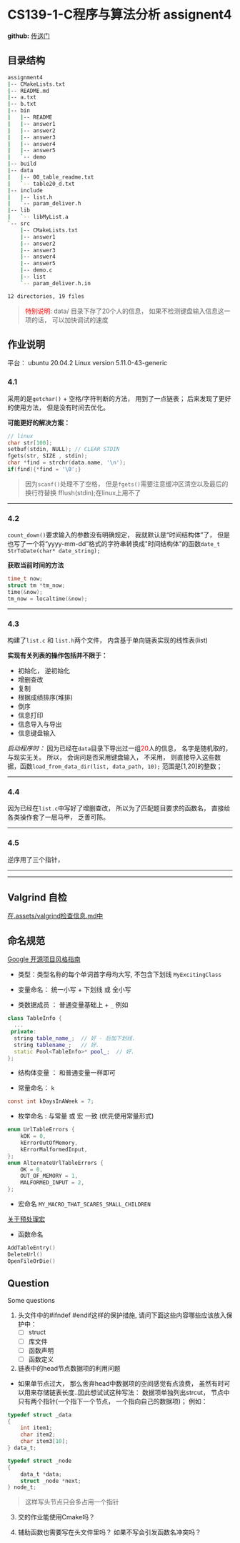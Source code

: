 <!--
 * @Author: Mathis
 * @Date: 2021-12-21 20:53:24
 * @LastEditTime: 2021-12-26 19:04:58
 * @Description: file content
 * @FilePath: /assignment4/README.md
-->
# CS139-1-C程序与算法分析 assignent4

**github:** [传送门](https://github.com/Lupin2019/CS139_1_C.git)

## 目录结构
```bash
assignment4
|-- CMakeLists.txt
|-- README.md
|-- a.txt
|-- b.txt
|-- bin
|   |-- README
|   |-- answer1
|   |-- answer2
|   |-- answer3
|   |-- answer4
|   |-- answer5
|   `-- demo
|-- build
|-- data
|   |-- 00_table_readme.txt
|   `-- table20_d.txt
|-- include
|   |-- list.h
|   `-- param_deliver.h
|-- lib
|   `-- libMyList.a
`-- src
    |-- CMakeLists.txt
    |-- answer1
    |-- answer2
    |-- answer3
    |-- answer4
    |-- answer5
    |-- demo.c
    |-- list
    `-- param_deliver.h.in

12 directories, 19 files
```
> <span style="color:red">特别说明</span>: data/ 目录下存了20个人的信息， 如果不检测键盘输入信息这一项的话， 可以加快调试的速度

## 作业说明
平台： ubuntu 20.04.2 Linux version 5.11.0-43-generic

### 4.1
采用的是`getchar()` + 空格/字符判断的方法， 用到了一点链表； 后来发现了更好的使用方法， 但是没有时间去优化。

**可能更好的解决方案：**
```c
// linux
char str[100];
setbuf(stdin, NULL); // CLEAR STDIN
fgets(str, SIZE , stdin);
char *find = strchr(data.name, '\n');
if(find){*find = '\0';}
```
> 因为`scanf()`处理不了空格， 但是`fgets()`需要注意缓冲区清空以及最后的换行符替换
> fflush(stdin);在linux上用不了

---
### 4.2
`count_down()`要求输入的参数没有明确规定， 我就默认是“时间结构体”了， 但是也写了一个将“yyyy-mm-dd”格式的字符串转换成"时间结构体"的函数`date_t StrToDate(char* date_string);`

**获取当前时间的方法**
```c
time_t now;
struct tm *tm_now;
time(&now);
tm_now = localtime(&now);
```
---

### 4.3
构建了`list.c` 和 `list.h`两个文件， 内含基于单向链表实现的线性表(list)

**实现有关列表的操作包括并不限于：**
- 初始化， 逆初始化
- 增删查改
- 复制
- 根据成绩排序(堆排)
- 倒序
- 信息打印
- 信息导入与导出
- 信息键盘输入

*启动程序时：* 因为已经在`data`目录下导出过一组<span style="color:red">20</span>人的信息， 名字是随机取的， 与现实无关。 所以， 会询问是否采用键盘输入， 不采用， 则直接导入这些数据，函数`load_from_data_dir(list, data_path, 10);` 范围是[1,20]的整数；

---

### 4.4

因为已经在`list.c`中写好了增删查改， 所以为了匹配题目要求的函数名， 直接给各类操作套了一层马甲， 乏善可陈。

---

### 4.5
逆序用了三个指针， 


---
---


## Valgrind 自检
[在.assets/valgrind检查信息.md中](.assets/valgrind检查信息.md)

## 命名规范
[Google 开源项目风格指南](https://zh-google-styleguide.readthedocs.io/en/latest/google-cpp-styleguide/naming/)

- 类型：类型名称的每个单词首字母均大写, 不包含下划线 `MyExcitingClass`

- 变量命名： 统一小写 + 下划线 或 全小写

- 类数据成员 ： 普通变量基础上 + `_` 例如
```c++
class TableInfo {
  ...
 private:
  string table_name_;  // 好 - 后加下划线.
  string tablename_;   // 好.
  static Pool<TableInfo>* pool_;  // 好.
};
```

- 结构体变量 ： 和普通变量一样即可

- 常量命名： `k` 
```c
const int kDaysInAWeek = 7;
```

- 枚举命名 : 与常量 或 宏 一致 (优先使用常量形式)

```c++
enum UrlTableErrors {
    kOK = 0,
    kErrorOutOfMemory,
    kErrorMalformedInput,
};
enum AlternateUrlTableErrors {
    OK = 0,
    OUT_OF_MEMORY = 1,
    MALFORMED_INPUT = 2,
};
```

- 宏命名
`MY_MACRO_THAT_SCARES_SMALL_CHILDREN`

[关于预处理宏](https://zh-google-styleguide.readthedocs.io/en/latest/google-cpp-styleguide/others/#preprocessor-macros)

- 函数命名
```c++
AddTableEntry()
DeleteUrl()
OpenFileOrDie()
```

## Question
Some questions
1. 头文件中的#ifndef #endif这样的保护措施, 请问下面这些内容哪些应该放入保护中： 
    - [ ] struct
    - [ ] 库文件
    - [ ] 函数声明
    - [ ] 函数定义

2. 链表中的head节点数据项的利用问题
- 如果单节点过大， 那么舍弃head中数据项的空间感觉有点浪费， 虽然有时可以用来存储链表长度..因此想试试这种写法： 数据项单独列出strcut， 节点中只有两个指针(一个指下一个节点， 一个指向自己的数据项)； 例如：
```C
typedef struct _data
{
    int item1;
    char item2;
    char item3[10];
} data_t;

typedef struct _node
{
    data_t *data;
    struct _node *next;
} node_t;
```
 
> 这样写头节点只会多占用一个指针

3. 交的作业能使用Cmake吗？
   
4. 辅助函数也需要写在头文件里吗？ 如果不写会引发函数名冲突吗？